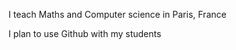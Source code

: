 I teach Maths and Computer science in Paris, France

I plan to use Github with my students

<!---
tfontanet/tfontanet is a ✨ special ✨ repository because its `README.md` (this file) appears on your GitHub profile.
You can click the Preview link to take a look at your changes.
--->
